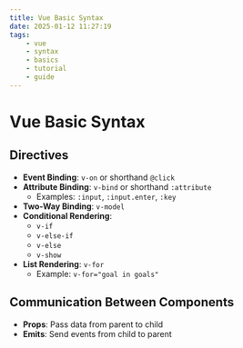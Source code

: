 ```yaml
---
title: Vue Basic Syntax
date: 2025-01-12 11:27:19
tags:
    - vue
    - syntax
    - basics
    - tutorial
    - guide
---
```


# Vue Basic Syntax

## Directives

- **Event Binding**: `v-on` or shorthand `@click`
- **Attribute Binding**: `v-bind` or shorthand `:attribute`
    - Examples: `:input`, `:input.enter`, `:key`
- **Two-Way Binding**: `v-model`
- **Conditional Rendering**:
    - `v-if`
    - `v-else-if`
    - `v-else`
    - `v-show`
- **List Rendering**: `v-for`
    - Example: `v-for="goal in goals"`

## Communication Between Components

- **Props**: Pass data from parent to child
- **Emits**: Send events from child to parent